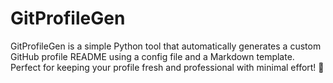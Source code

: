 # GitProfileGen
GitProfileGen is a simple Python tool that automatically generates a custom GitHub profile README using a config file and a Markdown template. Perfect for keeping your profile fresh and professional with minimal effort! 🚀
